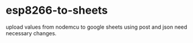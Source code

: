 # esp8266-to-sheets
upload values from nodemcu to google sheets using post and json need necessary changes.

